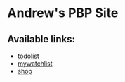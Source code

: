 # Andrew's PBP Site

## Available links:

- [todolist](https://andrew-pbp-tugas2.herokuapp.com/todolist/)
- [mywatchlist](https://andrew-pbp-tugas2.herokuapp.com/mywatchlist/)
- [shop](https://andrew-pbp-tugas2.herokuapp.com/shop/)
